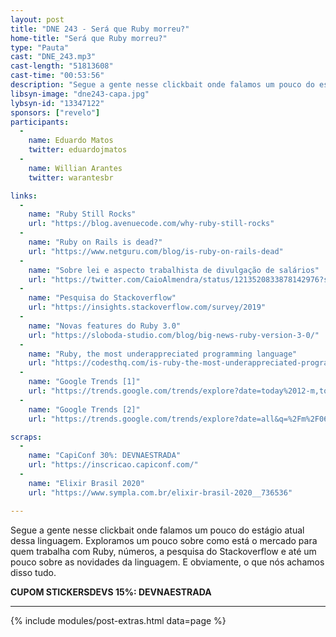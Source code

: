 ```yaml
---
layout: post
title: "DNE 243 - Será que Ruby morreu?"
home-title: "Será que Ruby morreu?"
type: "Pauta"
cast: "DNE_243.mp3"
cast-length: "51813608"
cast-time: "00:53:56"
description: "Segue a gente nesse clickbait onde falamos um pouco do estágio atual dessa linguagem. Exploramos um pouco sobre como está o mercado para quem trabalha com Ruby, números, a pesquisa do Stackoverflow e até um pouco sobre as novidades da linguagem. E obviamente, o que nós achamos disso tudo."
libsyn-image: "dne243-capa.jpg"
lybsyn-id: "13347122"
sponsors: ["revelo"]
participants:
  -
    name: Eduardo Matos
    twitter: eduardojmatos
  -
    name: Willian Arantes
    twitter: warantesbr

links:
  -
    name: "Ruby Still Rocks"
    url: "https://blog.avenuecode.com/why-ruby-still-rocks"
  -
    name: "Ruby on Rails is dead?"
    url: "https://www.netguru.com/blog/is-ruby-on-rails-dead"
  -
    name: "Sobre lei e aspecto trabalhista de divulgação de salários"
    url: "https://twitter.com/CaioAlmendra/status/1213520833878142976?s=20 "
  -
    name: "Pesquisa do Stackoverflow"
    url: "https://insights.stackoverflow.com/survey/2019"
  -
    name: "Novas features do Ruby 3.0"
    url: "https://sloboda-studio.com/blog/big-news-ruby-version-3-0/"
  -
    name: "Ruby, the most underappreciated programming language"
    url: "https://codesthq.com/is-ruby-the-most-underappreciated-programming-language/"
  -
    name: "Google Trends [1]"
    url: "https://trends.google.com/trends/explore?date=today%2012-m,today%2012-m,today%2012-m,today%2012-m,today%2012-m&geo=,,,,&q=%2Fm%2F06ff5,%2Fm%2F09gbxjr,%2Fm%2F060kv,%2Fm%2F02p97,Elixir#TIMESERIES"
  -
    name: "Google Trends [2]"
    url: "https://trends.google.com/trends/explore?date=all&q=%2Fm%2F06ff5,%2Fm%2F09gbxjr,%2Fm%2F060kv,%2Fm%2F02p97,Elixir#TIMESERIES"

scraps:
  -
    name: "CapiConf 30%: DEVNAESTRADA"
    url: "https://inscricao.capiconf.com/"
  -
    name: "Elixir Brasil 2020"
    url: "https://www.sympla.com.br/elixir-brasil-2020__736536"

---
```


Segue a gente nesse clickbait onde falamos um pouco do estágio atual dessa linguagem. Exploramos um pouco sobre como está o mercado para quem trabalha com Ruby, números, a pesquisa do Stackoverflow e até um pouco sobre as novidades da linguagem. E obviamente, o que nós achamos disso tudo.

<strong>CUPOM STICKERSDEVS 15%: DEVNAESTRADA</strong>

---

{% include modules/post-extras.html data=page %}
